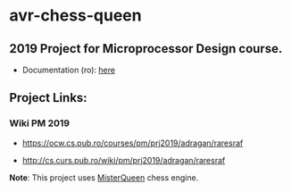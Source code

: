 # avr-chess-queen

## 2019 Project for Microprocessor Design course.

- Documentation (ro): [here](docs/README.pdf)



## Project Links:

### Wiki PM 2019

- https://ocw.cs.pub.ro/courses/pm/prj2019/adragan/raresraf

- http://cs.curs.pub.ro/wiki/pm/prj2019/adragan/raresraf


**Note**: This project uses [MisterQueen](https://github.com/fogleman/MisterQueen) chess engine.
